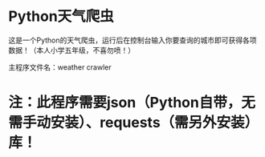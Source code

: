 # Python天气爬虫
这是一个Python的天气爬虫，运行后在控制台输入你要查询的城市即可获得各项数据！（本人小学五年级，不喜勿喷！）

主程序文件名：weather crawler
# 注：此程序需要json（Python自带，无需手动安装）、requests（需另外安装）库！
